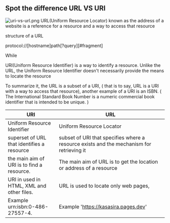 ## Spot the difference  URL VS URI


![uri-vs-url.png](https://cdn.hashnode.com/res/hashnode/image/upload/v1638891053272/Etxeeav3qn.png)
URL(Uniform Resource Locator) known as the address of a website is a reference for a resource and a way to access that resource

structure of a URL

protocol://[hostname]path[?query][#fragment]

While 

URI(Uniform Resource Identifier) is a way to identify a resource.
Unlike the URL, the Uniform Resource Identifier doesn't necessarily provide the means to locate the resource

To summarize it, the URL is a subset of a URI, ( that is to say, URL is a URI with a way to access that resource), another example of a URI is an ISBN. ( The International Standard Book Number is a numeric commercial book identifier that is intended to be unique. )


| URI | URL |
| --- | --- |
| Uniform Resource Identifier | Uniform Resource Locator |
| superset of URL that identifies a resource | subset of URI that specifies where a resource exists and the mechanism for retrieving it |
|  the main aim of URI is to find a resource. | The main aim of URL is to get the location or address of a resource |
| URI in used in HTML, XML and other files. | URL is used to locate only web pages, | 
| Example urn:isbn:0-486-27557-4. | Example   'https://kasasira.pages.dev' |
